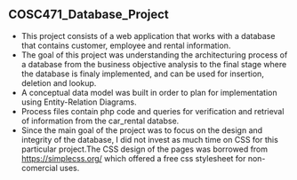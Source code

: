 ## COSC471_Database_Project
- This project consists of a web application that works with a database that contains customer, employee and rental information.
- The goal of this project was understanding the architecturing process of a database from the business objective analysis to the final stage where the database is finaly implemented, and can be used for insertion, deletion and lookup.
- A conceptual data model was built in order to plan for implementation using Entity-Relation Diagrams.
- Process files contain php code and queries for verification and retrieval of information from the car_rental databse. 
- Since the main goal of the project was to focus on the design and integrity of the database, I did not invest as much time on CSS for this particular project.The CSS design of the pages was borrowed from https://simplecss.org/ which offered a free css stylesheet for non-comercial uses.

